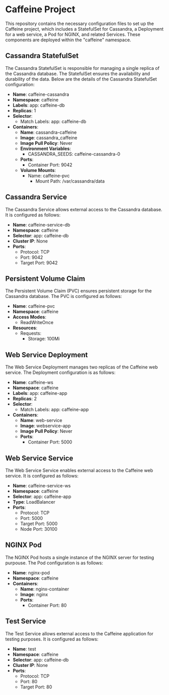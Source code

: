 # Caffeine Project

This repository contains the necessary configuration files to set up the Caffeine project, which includes a StatefulSet for Cassandra, a Deployment for a web service, a Pod for NGINX, and related Services. These components are deployed within the "caffeine" namespace.

## Cassandra StatefulSet

The Cassandra StatefulSet is responsible for managing a single replica of the Cassandra database. The StatefulSet ensures the availability and durability of the data. Below are the details of the Cassandra StatefulSet configuration:

- **Name**: caffeine-cassandra
- **Namespace**: caffeine
- **Labels**: app: caffeine-db
- **Replicas**: 1
- **Selector**:
  - Match Labels: app: caffeine-db
- **Containers**:
  - **Name**: cassandra-caffeine
  - **Image**: cassandra_caffeine
  - **Image Pull Policy**: Never
  - **Environment Variables**:
    - CASSANDRA_SEEDS: caffeine-cassandra-0
  - **Ports**:
    - Container Port: 9042
  - **Volume Mounts**:
    - Name: caffeine-pvc
      - Mount Path: /var/cassandra/data

## Cassandra Service

The Cassandra Service allows external access to the Cassandra database. It is configured as follows:

- **Name**: caffeine-service-db
- **Namespace**: caffeine
- **Selector**: app: caffeine-db
- **Cluster IP**: None
- **Ports**:
  - Protocol: TCP
  - Port: 9042
  - Target Port: 9042

## Persistent Volume Claim

The Persistent Volume Claim (PVC) ensures persistent storage for the Cassandra database. The PVC is configured as follows:

- **Name**: caffeine-pvc
- **Namespace**: caffeine
- **Access Modes**:
  - ReadWriteOnce
- **Resources**:
  - Requests:
    - Storage: 100Mi

## Web Service Deployment

The Web Service Deployment manages two replicas of the Caffeine web service. The Deployment configuration is as follows:

- **Name**: caffeine-ws
- **Namespace**: caffeine
- **Labels**: app: caffeine-app
- **Replicas**: 2
- **Selector**:
  - Match Labels: app: caffeine-app
- **Containers**:
  - **Name**: web-service
  - **Image**: webservice-app
  - **Image Pull Policy**: Never
  - **Ports**:
    - Container Port: 5000

## Web Service Service

The Web Service Service enables external access to the Caffeine web service. It is configured as follows:

- **Name**: caffeine-service-ws
- **Namespace**: caffeine
- **Selector**: app: caffeine-app
- **Type**: LoadBalancer
- **Ports**:
  - Protocol: TCP
  - Port: 5000
  - Target Port: 5000
  - Node Port: 30100

## NGINX Pod

The NGINX Pod hosts a single instance of the NGINX server for testing purpouse. The Pod configuration is as follows:

- **Name**: nginx-pod
- **Namespace**: caffeine
- **Containers**:
  - **Name**: nginx-container
  - **Image**: nginx
  - **Ports**:
    - Container Port: 80

## Test Service

The Test Service allows external access to the Caffeine application for testing purposes. It is configured as follows:

- **Name**: test
- **Namespace**: caffeine
- **Selector**: app: caffeine-db
- **Cluster IP**: None
- **Ports**:
    - Protocol: TCP
    - Port: 80
    - Target Port: 80


